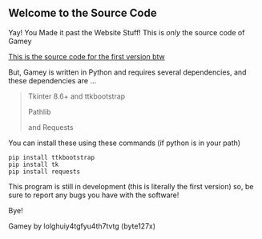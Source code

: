 ## Welcome to the Source Code
Yay! You Made it past the Website Stuff! This is _only_ the source code of Gamey

[This is the source code for the first version btw](https://github.com/lolghuiy4tgfyu4th7tvtg/gamey/files/7892967/Source.Code.zip)

But, Gamey is written in Python and requires several dependencies, and
these dependencies are ...
> Tkinter 8.6+ and ttkbootstrap
> 
> Pathlib
> 
> and Requests

You can install these using these commands (if python is in your path)
```
pip install ttkbootstrap
pip install tk
pip install requests
```
This program is still in development (this is literally the first version)
so, be sure to report any bugs you have with the software!

Bye!


Gamey by lolghuiy4tgfyu4th7tvtg (byte127x)
